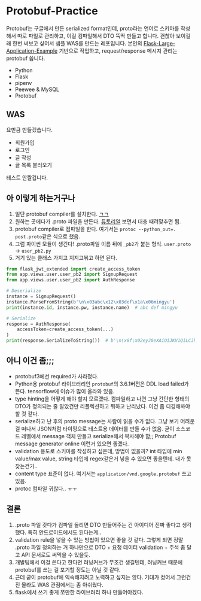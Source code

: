 # Protobuf-Practice
Protobuf는 구글에서 만든 serialized format인데, proto라는 언어로 스키마를 작성해서 따로 파일로 관리하고, 이걸 컴파일해서 DTO 뚝딱 만들고 합니다. 괜찮아 보이길래 한번 써보고 싶어서 샘플 WAS를 만드는 레포입니다. 본인의 [Flask-Large-Application-Example](https://github.com/JoMingyu/Flask-Large-Application-Example) 기반으로 작업하고, request/response 메시지 관리는 protobuf 씁니다.

- Python
- Flask
- pipenv
- Peewee & MySQL
- Protobuf

## WAS
요만큼 만들겠습니다.

- 회원가입
- 로그인
- 글 작성
- 글 목록 불러오기

테스트 안짤겁니다.

## 아 이렇게 하는거구나
1. 일단 protobuf compiler를 설치한다. [ㄱㄱ](https://github.com/protocolbuffers/protobuf/releases)
2. 원하는 곳에다가 .proto 파일을 만든다. [튜토리얼](https://developers.google.com/protocol-buffers/docs/pythontutorial) 보면서 대충 때려맞추면 됨.
3. protobuf compiler로 컴파일을 한다. 여기서는 `protoc --python_out=. post.proto`같은 식으로 했음.
4. 그럼 파이썬 모듈이 생긴다! .proto파일 이름 뒤에 `_pb2`가 붙는 형식. `user.proto` -> `user_pb2.py`
5. 거기 있는 클래스 가지고 지지고볶고 하면 된다.
```python
from flask_jwt_extended import create_access_token
from app.views.user.user_pb2 import SignupRequest
from app.views.user.user_pb2 import AuthResponse

# Deserialize
instance = SignupRequest()
instance.ParseFromString(b'\n\x03abc\x12\x03def\x1a\x06mingyu')
print(instance.id, instance.pw, instance.name)  # abc def mingyu

# Serialize
response = AuthResponse(
    accessToken=create_access_token(...)
)
print(response.SerializeToString())  # b'\n\x8f\x02eyJ0eXAiOiJKV1QiLCJhbGciOiJ...'

```

## 아니 이건 좀;;;
- protobuf3에선 required가 사라졌다.
- Python용 protobuf 라이브러리인 `protobuf`의 3.6.1버전은 DDL load failed가 뜬다. tensorflow에 이슈가 많이 올라와 있음.
- type hinting을 어떻게 해야 할지 모르겠다. 컴파일하고 나면 그냥 간단한 형태의 DTO가 정의되는 줄 알았건만 리플렉션하고 뭐하고 난리났다. 이건 좀 디깅해봐야할 것 같다.
- serialize하고 난 후의 proto message는 사람이 읽을 수가 없다. 그냥 보기 어려운 걸 떠나서 JSON처럼 타이핑으로 테스트용 데이터를 만들 수가 없음. 굳이 소스코드 레벨에서 message 객체 만들고 serialize해서 복사해야 함;; Protobuf message generator online 이런거 있으면 좋겠다.
- validation 용도로 스키마를 작성하고 싶은데, 방법이 없을까? int 타입에 min value/max value, string 타입에 regex같은거 넣을 수 있으면 좋을텐데. 내가 못 찾는건가..
- content type 표준이 없다. 여기서는 `application/vnd.google.protobuf` 쓰고 있음.
- protoc 컴파일 귀찮다.. ㅜㅜ

## 결론
1. .proto 파일 갖다가 컴파일 돌리면 DTO 만들어주는 건 아이디어 진짜 좋다고 생각했다. 특히 안드로이드에서도 된다는게..
2. validation rule을 넣을 수 있는 방법이 있으면 좋을 것 같다. 그렇게 되면 정말 .proto 파일 정의하는 거 하나만으로 DTO + 요청 데이터 validation + 주석 좀 달고 API 문서로도 써먹을 수 있을듯.
3. 개발팀에서 이걸 쓴다고 한다면 러닝커브가 무조건 생길텐데, 러닝커브 때문에 protobuf를 쓰는 걸 포기할 정도는 아닐 것 같다.
4. 근데 굳이 protobuf에 익숙해지려고 노력하고 싶지는 않다. 기대가 컸어서 그런건진 몰라도 WAS 관점에서는 좀 아쉬웠다.
5. flask에서 쓰기 좋게 쪼만한 라이브러리 하나 만들어야겠다.
